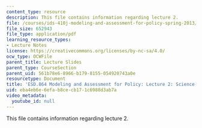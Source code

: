 ```yaml
---
content_type: resource
description: This file contains information regarding lecture 2.
file: /courses/ids-410j-modeling-and-assessment-for-policy-spring-2013/eba4eb6e6efab8cecb171c6988d3ab7a_MITESD_864S13_lecture2.pdf
file_size: 652943
file_type: application/pdf
learning_resource_types:
- Lecture Notes
license: https://creativecommons.org/licenses/by-nc-sa/4.0/
ocw_type: OCWFile
parent_title: Lecture Slides
parent_type: CourseSection
parent_uid: 561b78e6-8966-b179-8155-054920743a0e
resourcetype: Document
title: 'ESD.864 Modeling and Assessment for Policy: Lecture 2: Science-Policy Review'
uid: eba4eb6e-6efa-b8ce-cb17-1c6988d3ab7a
video_metadata:
  youtube_id: null
---
```

This file contains information regarding lecture 2.